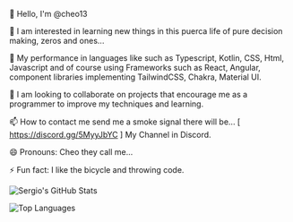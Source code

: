 
👋 Hello, I'm @cheo13

👀 I am interested in learning new things in this puerca life of pure decision making, zeros and ones...

🌱 My performance in languages ​​like such as Typescript, Kotlin, CSS, Html, Javascript and of course using Frameworks such as React, Angular, component libraries implementing TailwindCSS, Chakra, Material UI.

💞️ I am looking to collaborate on projects that encourage me as a programmer to improve my techniques and learning.

📫 How to contact me send me a smoke signal there will be... [ https://discord.gg/5MyyJbYC ] My Channel in Discord.

😄 Pronouns: Cheo they call me...

⚡ Fun fact: I like the bicycle and throwing code.

![Sergio's GitHub Stats](https://github-readme-stats.vercel.app/api?username=cheo13&show_icons=true&theme=radical)

![Top Languages](https://github-readme-stats.vercel.app/api/top-langs/?username=cheo13&layout=compact&theme=radical)
